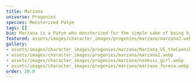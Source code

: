 ```yaml
---
title: Marzana
universe: Progenies
species: Monsterized Patym
tags: []
bio: Marzana is a Patym who monsterized for the simple sake of being bigger and stronger.
featured: assets/images/character_images/progenies/marzana/marzana2.webp
gallery:
- assets/images/character_images/progenies/marzana/Marzana_VS_theCannibal.webp
- assets/images/character_images/progenies/marzana/marzana2.webp
- assets/images/character_images/progenies/marzana/neemsis_girl.webp
- assets/images/character_images/progenies/marzana/marzana_foreva.webp
order: 28.0
---
```

